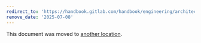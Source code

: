```yaml
---
redirect_to: 'https://handbook.gitlab.com/handbook/engineering/architecture/design-documents/modular_monolith/references/'
remove_date: '2025-07-08'
---
```


This document was moved to [another location](https://handbook.gitlab.com/handbook/engineering/architecture/design-documents/modular_monolith/references/).

<!-- This redirect file can be deleted after <2025-07-08>. -->
<!-- Redirects that point to other docs in the same project expire in three months. -->
<!-- Redirects that point to docs in a different project or site (for example, link is not relative and starts with `https:`) expire in one year. -->
<!-- Before deletion, see: https://docs.gitlab.com/ee/development/documentation/redirects.html -->
